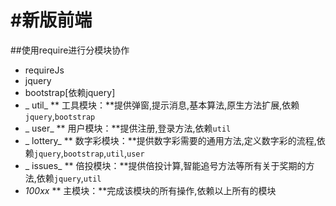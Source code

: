 #新版前端
=======
##使用require进行分模块协作

* requireJs
* jquery
* bootstrap[依赖jquery]
* _ util_ ** 工具模块：**提供弹窗,提示消息,基本算法,原生方法扩展,依赖`jquery`,`bootstrap`
* _ user_ ** 用户模块：**提供注册,登录方法,依赖`util`
* _ lottery_ ** 数字彩模块：**提供数字彩需要的通用方法,定义数字彩的流程,依赖`jquery`,`bootstrap`,`util`,`user`
* _ issues_ ** 倍投模块：**提供倍投计算,智能追号方法等所有关于奖期的方法,依赖`jquery`,`util`
* _100xx_ ** 主模块：**完成该模块的所有操作,依赖以上所有的模块

